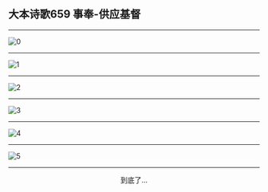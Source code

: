 
## 大本诗歌659 事奉-供应基督
        
<div id="aplayer0"></div>

---

<img alt="0" data-original="/data/d0657/0.png">

---

<img alt="1" data-original="/data/d0657/1.png">

---

<img alt="2" data-original="/data/d0657/2.png">

---

<img alt="3" data-original="/data/d0657/3.png">

---

<img alt="4" data-original="/data/d0657/4.png">

---

<img alt="5" data-original="/data/d0657/5.png">

---

<p style="text-align: center">到底了...</p>

<script src="/js/dist-view.js"></script>

<script>
MAIN.id = 'd0657';
        
const ap0 = new APlayer({
    container: document.getElementById('aplayer0'),
    volume: 1,
    loop: 'none',
    preload: 'none',
    audio: [{
        name: '大本诗歌659.mp3',
        artist: '大本诗歌',
        url: 'https://res.wx.qq.com/voice/getvoice?mediaid=MzI0NTk3MDM5M18yMjQ3NDk1OTc4',
        cover: '/favicon'
    }]
});
</script>
